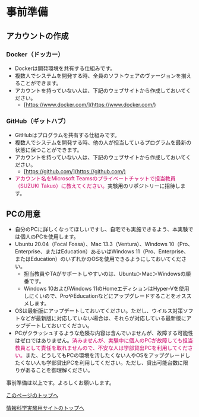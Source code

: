 # 事前準備

## アカウントの作成

### Docker（ドッカー）
- Dockerは開発環境を共有する仕組みです。
- 複数人でシステムを開発する時、全員のソフトウェアのヴァージョンを揃えることができます。
- アカウントを持っていない人は、下記のウェブサイトから作成しておいてください。
    - [https://www.docker.com/](https://www.docker.com/)

### GitHub（ギットハブ）
- GitHubはプログラムを共有する仕組みです。
- 複数人でシステムを開発する時、他の人が担当しているプログラムを最新の状態に保つことができます。
- アカウントを持っていない人は、下記のウェブサイトから作成しておいてください。
    - [https://github.com/](https://github.com/)
- <span style="color: #CC0066;">アカウント名をMicrosoft Teamsのプライベートチャットで担当教員（SUZUKI Takuo）に教えてください。</span>実験用のリポジトリーに招待します。

## PCの用意
- 自分のPCに詳しくなってほしいですし、自宅でも実施できるよう、本実験では個人のPCを使用します。
- Ubuntu 20.04（Focal Fossa）、Mac 13.3（Ventura）、Windows 10（Pro、Enterprise、またはEducation）あるいはWindows 11（Pro、Enterprise、またはEducation）のいずれかのOSを使用できるようにしておいてください。
    - 担当教員やTAがサポートしやすいのは、Ubuntu＞Mac＞Windowsの順番です。
    - Windows 10およびWindows 11のHomeエディションはHyper-Vを使用しにくいので、ProやEducationなどにアップグレードすることをオススメします。
- OSは最新版にアップデートしておいてください。ただし、ウイルス対策ソフトなどが最新版に対応していない場合は、それらが対応している最新版にアップデートしておいてください。
- PCがクラッシュするような危険な内容は含んでいませんが、故障する可能性はゼロではありません。<span style="color: #CC0066;">済みませんが、実験中に個人のPCが故障しても担当教員として責任を取れませんので、不安な人は学部貸出PCを利用してください。</span>また、どうしてもPCの環境を汚したくない人やOSをアップグレードしたくない人も学部貸出PCを利用してください。ただし、貸出可能台数に限りがあることを御理解ください。

事前準備は以上です。よろしくお願いします。

[このページのトップへ](#)

[情報科学実験用サイトのトップへ](https://stl-apu.github.io/laboratory_experiments/)